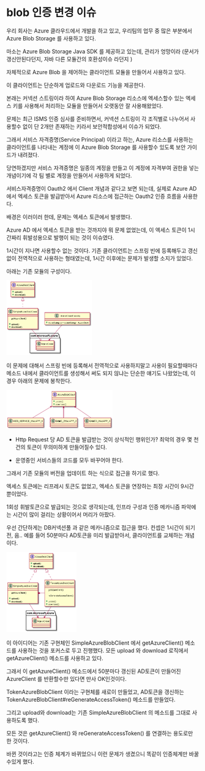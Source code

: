 # blob 인증 변경 이슈

우리 회사는 Azure 클라우드에서 개발을 하고 있고, 우리팀의 업무 중 많은 부분에서 Azure Blob Storage 를 사용하고 있다.

마소는 Azure Blob Storage Java SDK 를 제공하고 있는데, 관리가 엉망이라 (문서가 갱신안된다던지, 자바 다른 모듈간의 호환성이슈 라던지 ) 

자체적으로 Azure Blob 을 제어하는 클라이언트 모듈을 만들어서 사용하고 있다.

이 클라이언트는 단순하게 업로드와 다운로드 기능을 제공한다. 

본래는 커넥션 스트링이라 하여 Azure Blob Storage 리소스에 엑세스할수 있는 엑세스 키를 사용해서 처리하는 모듈을 만들어서 오랫동안 잘 사용해왔었다.

문제는 최근 ISMS 인증 심사를 준비하면서, 커넥션 스트링이 각 조직별로 나누어서 사용할수 없이 단 2개만 존재하는 키라서 보안적합성에서 이슈가 되었다.

그래서 서비스 자격증명(Service Principal) 이라고 하는, Azure 리소스를 사용하는 클라이언트를 나타내는 계정에 이 Azure Blob Storage 를 사용할수 있도록 보안 가이드가 내려졌다.

당연하겠지만 서비스 자격증명은 일종의 계정을 만들고 이 계정에 자격부여 권한을 넣는 개념이기에 각 팀 별로 계정을 만들어서 사용하게 되었다.

서비스자격증명이 Oauth2 에서 Client 개념과 같다고 보면 되는데, 실제로 Azure AD 에서 엑세스 토큰을 발급받아서 Azure 리소스에 접근하는 Oauth2 인증 흐름을 사용한다.

배경은 이러이러 한데, 문제는 엑세스 토큰에서 발생했다.

Azure AD 에서 엑세스 토큰을 받는 것까지야 뭐 문제 없었는데, 이 엑세스 토큰이 1시간짜리 휘발성용으로 발행이 되는 것이 이슈였다. 

1시간이 지나면 사용할수 없는 것이다. 기존 클라이언트는 스프링 빈에 등록해두고 갱신 없이 전역적으로 사용하는 형태였는데, 1시간 이후에는 문제가 발생할 소지가 있었다.


아래는 기존 모듈의 구성이다.

 ![](images/7e628e89.png)
 
 
이 문제에 대해서 스프링 빈에 등록해서 전역적으로 사용하지말고 사용이 필요할때마다 메소드 내에서 클라이언트를 생성해서 써도 되지 않냐는 단순한 얘기도 나왔었는데, 이 경우 아래의 문제에 봉착한다.

![](images/f97ddab7.png)
 
 - Http Request 당 AD 토큰을 발급받는 것이 상식적인 행위인가? 최악의 경우 몇 천건의 토큰이 무의미하게 만들어질수 있다.
 
 - 운영중인 서비스들의 코드를 모두 바꾸어야 한다.
 
그래서 기존 모듈의 버전을 업데이트 하는 식으로 접근을 하기로 했다.


 
 엑세스 토큰에는 리프레시 토큰도 없었고, 엑세스 토큰을 연장하는 최장 시간이 9시간 뿐이었다.

1회성 휘발토큰으로 발급되는 것으로 생각되는데, 인프라 구성과 인증 메카니즘 파악에는 시간이 많이 걸리는 상황이어서 머리가 아팠다.

우선 간단하게는 DB커넥션풀 과 같은 메카니즘으로 접근을 했다. 컨셉은 1시간이 되기 전, 음.. 예를 들어 50분마다 AD토큰을 미리 발급받아서, 클라이언트를 교체하는 개념이다.

![](images/240bd76f.png)

이 아이디어는 기존 구현체인 SimpleAzureBlobClient  에서 getAzureClient() 메소드를 사용하는 것을 포커스로 두고 진행했다. 모든 upload 와 download 로직에서 getAzureClient() 메소드를 사용하고 있다.

그래서 이 getAzureClient() 메소드에서 50분마다 갱신된 AD토큰이 만들어진 AzureClient 를 반환할수만 있다면 만사 OK인것이다. 

 
TokenAzureBlobClient 이라는 구현체를 새로이 만들었고, AD토큰을 갱신하는  TokenAzureBlobClient#reGenerateAccessToken() 메소드를 만들었다.

그리고 upload와 download는 기존 SimpleAzureBlobClient 의 메소드를 그대로 사용하도록 했다.

모든 것은 getAzureClient() 와 reGenerateAccessToken() 를 연결하는 용도로만 한 것이다. 

바뀐 것이라고는 인증 체계가 바뀌었으니 이런 문제가 생겼으니 똑같이 인증체계만 바꿀수있게 했다.
 
 